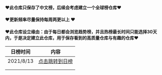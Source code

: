 #### ❤此仓库只保存了中文榜，后续会考虑建立一个全球榜仓库❤

#### ❤更新频率尽量保持每周两更以上 ❤

#### ❤此仓库设立缘由：由于每日都会浏览趋势榜，并且热榜最长时间只能选择30天内，于是决定建立此仓库，用于保存看到的高质量仓库与有趣的仓库❤



| 日榜时间  | 内容                                                         |
| --------- | ------------------------------------------------------------ |
| 2021/8/13 | [点击跳转到日榜](https://github.com/m871543713/Github-Chinese-Trending/blob/master/2021/202108/20210813/20210813.md) |
|           |                                                              |
|           |                                                              |



